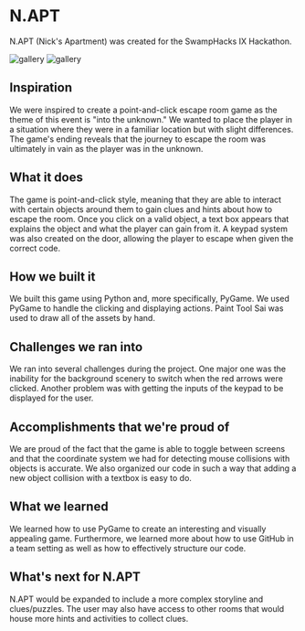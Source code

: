 # N.APT
N.APT (Nick's Apartment) was created for the SwampHacks IX Hackathon.

![gallery](https://github.com/michelletaing/N.APT/assets/92867456/8b3902b4-d329-4714-9fc0-3d4f85efa7db)
![gallery](https://github.com/michelletaing/N.APT/assets/92867456/718c9485-75cd-4fea-a830-f673bde55234)


## Inspiration
We were inspired to create a point-and-click escape room game as the theme of this event is "into the unknown." We wanted to place the player in a situation where they were in a familiar location but with slight differences. The game's ending reveals that the journey to escape the room was ultimately in vain as the player was in the unknown.

## What it does
The game is point-and-click style, meaning that they are able to interact with certain objects around them to gain clues and hints about how to escape the room. Once you click on a valid object, a text box appears that explains the object and what the player can gain from it. A keypad system was also created on the door, allowing the player to escape when given the correct code.

## How we built it
We built this game using Python and, more specifically, PyGame. We used PyGame to handle the clicking and displaying actions. Paint Tool Sai was used to draw all of the assets by hand.

## Challenges we ran into
We ran into several challenges during the project. One major one was the inability for the background scenery to switch when the red arrows were clicked. Another problem was with getting the inputs of the keypad to be displayed for the user.

## Accomplishments that we're proud of
We are proud of the fact that the game is able to toggle between screens and that the coordinate system we had for detecting mouse collisions with objects is accurate. We also organized our code in such a way that adding a new object collision with a textbox is easy to do.

## What we learned
We learned how to use PyGame to create an interesting and visually appealing game. Furthermore, we learned more about how to use GitHub in a team setting as well as how to effectively structure our code.

## What's next for N.APT
N.APT would be expanded to include a more complex storyline and clues/puzzles. The user may also have access to other rooms that would house more hints and activities to collect clues.
